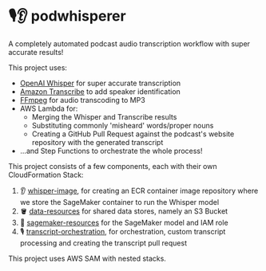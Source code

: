 # 🎙👂 podwhisperer
A completely automated podcast audio transcription workflow with super accurate results!

This project uses:
 - [OpenAI Whisper](https://github.com/openai/whisper) for super accurate transcription
 - [Amazon Transcribe](https://aws.amazon.com/transcribe/) to add speaker identification
 - [FFmpeg](https://ffmpeg.org/) for audio transcoding to MP3
 - AWS Lambda for:
   - Merging the Whisper and Transcribe results
   - Substituting commonly 'misheard' words/proper nouns
   - Creating a GitHub Pull Request against the podcast's website repository with the generated transcript
 - ...and Step Functions to orchestrate the whole process!

This project consists of a few components, each with their own CloudFormation Stack:

1. 👂 [whisper-image](./whisper-image), for creating an ECR container image repository where we store the SageMaker container to run the Whisper model
2. 🪣 [data-resources](./data-resources) for shared data stores, namely an S3 Bucket
3. 🧠 [sagemaker-resources](./sagemaker-resources) for the SageMaker model and IAM role
4. 🎙 [transcript-orchestration](./transcript-orchestration), for orchestration, custom transcript processing and creating the transcript pull request

This project uses AWS SAM with nested stacks.
